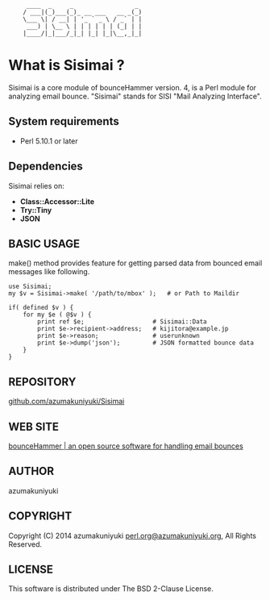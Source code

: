          ____  _     _                 _ 
        / ___|(_)___(_)_ __ ___   __ _(_)
        \___ \| / __| | '_ ` _ \ / _` | |
         ___) | \__ \ | | | | | | (_| | |
        |____/|_|___/_|_| |_| |_|\__,_|_|
                                 

What is Sisimai ?
=================

Sisimai is a core module of bounceHammer version. 4, is a Perl module for 
analyzing email bounce. "Sisimai" stands for SISI "Mail Analyzing Interface".

System requirements
-------------------

* Perl 5.10.1 or later

Dependencies
------------
Sisimai relies on:

* __Class::Accessor::Lite__
* __Try::Tiny__
* __JSON__

BASIC USAGE
-----------
make() method provides feature for getting parsed data from bounced email 
messages like following.

    use Sisimai;
    my $v = Sisimai->make( '/path/to/mbox' );   # or Path to Maildir

    if( defined $v ) {
        for my $e ( @$v ) {
            print ref $e;                   # Sisimai::Data
            print $e->recipient->address;   # kijitora@example.jp
            print $e->reason;               # userunknown
            print $e->dump('json');         # JSON formatted bounce data
        }
    }

REPOSITORY
----------
[github.com/azumakuniyuki/Sisimai](https://github.com/azumakuniyuki/Sisimai)

WEB SITE
--------
[bounceHammer | an open source software for handling email bounces](http://bouncehammer.jp/)

AUTHOR
------
azumakuniyuki

COPYRIGHT
---------
Copyright (C) 2014 azumakuniyuki <perl.org@azumakuniyuki.org>,
All Rights Reserved.

LICENSE
-------
This software is distributed under The BSD 2-Clause License.

